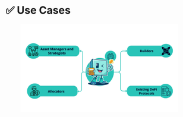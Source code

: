 # ✅ Use Cases

<figure><img src="../../.gitbook/assets/FactorUseCase.png" alt=""><figcaption></figcaption></figure>
